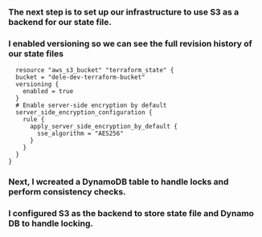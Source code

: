 ### The next step is to set up our infrastructure to use S3 as a backend for our state file.

### I enabled versioning so we can see the full revision history of our state files
```
  resource "aws_s3_bucket" "terraform_state" {
  bucket = "dele-dev-terraform-bucket"
  versioning {
    enabled = true
  }
  # Enable server-side encryption by default
  server_side_encryption_configuration {
    rule {
      apply_server_side_encryption_by_default {
        sse_algorithm = "AES256"
      }
    }
  }
}
```
### Next, I wcreated a DynamoDB table to handle locks and perform consistency checks. 
### I configured S3 as the backend to store state file and Dynamo DB to handle locking. 